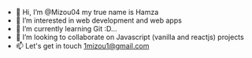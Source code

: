 - 👋 Hi, I’m @Mizou04 my true name is Hamza
- 👀 I’m interested in web development and web apps
- 🌱 I’m currently learning Git :D...
- 💞️ I’m looking to collaborate on Javascript (vanilla and reactjs) projects
- 📫 Let's get in touch 1mizou1@gmail.com

<!---
Mizou04/Mizou04 is a ✨ special ✨ repository because its `README.md` (this file) appears on your GitHub profile.
You can click the Preview link to take a look at your changes.
--->
